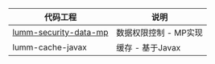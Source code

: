 

| 代码工程                                                 | 说明                  |
| -------------------------------------------------------- | --------------------- |
| [lumm-security-data-mp](lumm-security-data-mp/README.md) | 数据权限控制 - MP实现 |
| lumm-cache-javax                                         | 缓存 - 基于Javax      |

